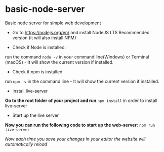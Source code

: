 # basic-node-server
Basic node server for simple web development

- Go to https://nodejs.org/en/  and install NodeJS LTS Recommended version (it will also install NPM) 

- Check if Node is installed: 

run the command  `node -v` in your command line(Windows) or Terminal (macOS) - It will show the current version if installed. 

- Check if npm is installed  

run  `npm -v` in the command line - It will show the current version if installed. 

- Install live-server

**Go to the root folder of your project and run** `npm install` in order to install live-server 

- Start up the live server

**Now you can run the following code to start up the web-server:** `npm run live-server` 

*Now each time you save your changes in your editor the website will automatically reload*

